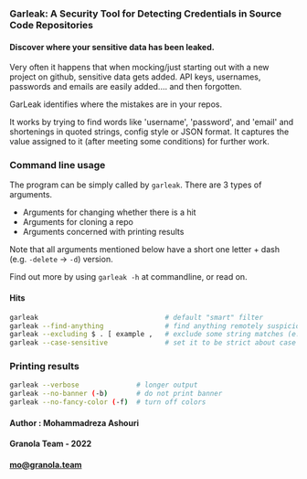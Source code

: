 ### Garleak: A Security Tool for Detecting Credentials in Source Code Repositories




#### Discover where your sensitive data has been leaked.

<p>Very often it happens that when mocking/just starting out with a new project on github, sensitive data gets added. API keys, usernames, passwords and emails are easily added.... and then forgotten.</p>

<p>GarLeak identifies where the mistakes are in your repos. </p>

<p>It works by trying to find words like 'username', 'password', and 'email' and shortenings in quoted strings, config style or JSON format. It captures the value assigned to it (after meeting some conditions) for further work.</p>

</td>
</tr>
</table>



### Command line usage
The program can be simply called by `garleak`. There are 3 types of arguments.
- Arguments for changing whether there is a hit
- Arguments for cloning a repo
- Arguments concerned with printing results

Note that all arguments mentioned below have a short one letter + dash (e.g. `-delete` -> `-d`) version.

Find out more by using `garleak -h` at commandline, or read on.
#### Hits

```bash
garleak                               # default "smart" filter
garleak --find-anything               # find anything remotely suspicious
garleak --excluding $ . [ example ,   # exclude some string matches (e.g. `$` occurs)
garleak --case-sensitive              # set it to be strict about case
```


### Printing results

``` bash
garleak --verbose              # longer output
garleak --no-banner (-b)       # do not print banner
garleak --no-fancy-color (-f)  # turn off colors
```


#### Author : Mohammadreza Ashouri
#### Granola Team -  2022
#### mo@granola.team
